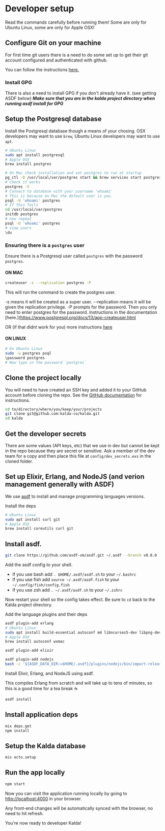 # Developer setup

Read the commands carefully before running them! Some are only for Ubuntu Linux, some are only for Apple OSX!

## Configure Git on your machine

For first time git users there is a need to do some set up to get their git account configured and authenticated with github.

You can follow the instructions [here.](https://docs.github.com/en/free-pro-team@latest/github/getting-started-with-github/set-up-git)

### Install GPG

There is also a need to install GPG if you don't already have it. (see getting ASDF below)
**_Make sure that you are in the kalda project directory when running asdf install for GPG_**

## Setup the Postgresql database

Install the Postgresql database though a means of your chosing. OSX
developers may want to use `brew`, Ubuntu Linux developers may want to use
`apt`.

```sh
# Ubuntu Linux
sudo apt install postgresql
# Apple OSX
brew install postgres
```

```sh
# On Mac check installation and set postgres to run at startup
pg_ctl -D /usr/local/var/postgres start && brew services start postgresql
# check it works
postgres -V
# Connect to database with your username 'whoami'
# This is because on Mac the default user is you.
psql -U 'whoami' postgres
# If this fails
cd /usr/local/var/postgres
initdb postgres
# now repeat
psql -U 'whoami' postgres
# view users
\du
```

### Ensuring there is a `postgres` user

Ensure there is a Postgresql user called `postgres` with the password
`postgres`.

#### ON MAC

```sh
createuser -s --replication postgres -P
```

This will run the command to create the postgres user.

-s means it will be created as a super user.
--replication means it will be given the replication privilege.
-P prompts for the password. Then you only need to enter postgres for the password.
Instructions in the documentation [here.](https://www.postgresql.org/docs/13/app-createuser.html

OR (if that didnt work for you) more instructions [here](https://www.codementor.io/@engineerapart/getting-started-with-postgresql-on-mac-osx-are8jcopb#a1-create-role-with-psql)

#### ON LINUX

```sh
# On Ubuntu Linux
sudo -u postgres psql
\password postgres
# Now type in the password `postgres`
```

## Clone the project locally

You will need to have created an SSH key and added it to your GitHub account
before cloning the repo. See the [GitHub documentation][gh-ssh] for instructions.

[gh-ssh]: https://docs.github.com/en/free-pro-team@latest/github/authenticating-to-github/connecting-to-github-with-ssh

```sh
cd to/directory/where/you/keep/your/projects
git clone git@github.com:kalda-co/kalda.git
cd kalda
```

## Get the developer secrets

There are some values (API keys, etc) that we use in dev but cannot be kept
in the repo because they are secret or sensitive. Ask a member of the dev team
for a copy and then place this file at `config/dev_secrets.exs` in the cloned
folder.

## Set up Elixir, Erlang, and NodeJS (and verion management generally with ASDF)

We use [asdf](https://github.com/asdf-vm/asdf) to install and manage
programming languages versions.

Install the deps

```sh
# Ubuntu Linux
sudo apt install curl git
# Apple OSX
brew install coreutils curl git
```

## Install asdf.

```sh
git clone https://github.com/asdf-vm/asdf.git ~/.asdf --branch v0.8.0
```

Add the asdf config to your shell.

- If you use bash add `. $HOME/.asdf/asdf.sh` to your `~/.bashrc`
- If you use fish add `source ~/.asdf/asdf.fish` to your `~/.config/fish/config.fish`
- If you use zsh add `. ~/.asdf/asdf.sh` to your `~/.zshrc`

Now restart your shell so the config takes effect. Be sure to `cd` back to
the Kalda project directory.

Add the language plugins and their deps

```sh
asdf plugin-add erlang
# Ubuntu Linux
sudo apt install build-essential autoconf m4 libncurses5-dev libpng-dev libssh-dev unixodbc-dev xsltproc libxml2-utils libncurses-dev
# Apple OSX
brew install autoconf wxmac
```

```sh
asdf plugin-add elixir
```

```sh
asdf plugin-add nodejs
bash -c '${ASDF_DATA_DIR:=$HOME/.asdf}/plugins/nodejs/bin/import-release-team-keyring'
```

Install Elixir, Erlang, and NodeJS using asdf.

This compiles Erlang from scratch and will take up to tens of minutes, so
this is a good time for a tea break ☕

```sh
asdf install
```

## Install application deps

```sh
mix deps.get
npm install
```

## Setup the Kalda database

```sh
mix ecto.setup
```

## Run the app locally

```sh
npm start
```

Now you can visit the application running locally by going to
<http://localhost:4000> in your browser.

Any front-end changes will be automatically synced with the browser, no need
to hit refresh.

You're now ready to developer Kalda!
